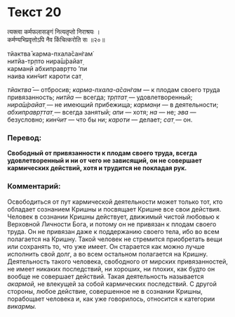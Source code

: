 # Текст 20

त्यक्त्वा कर्मफलासङ्गं नित्यतृप्तो निराश्रयः ।  
कर्मण्यभिप्रवृत्तोऽपि नैव किंचित्करोति सः ॥२०॥

тйактва̄ карма-пхала̄сан̇гам̇  
нитйа-тр̣пто нира̄ш́райат̣  
карман̣й абхиправр̣тто ’пи  
наива кин̃чит кароти сат̣

_тйактва̄_ — отбросив; _карма-пхала-а̄сан̇гам_ — к плодам своего труда привязанность; _нитйа_ — всегда; _тр̣птат̣_ — удовлетворенный; _нира̄ш́райат̣_ — не имеющий прибежища; _карман̣и_ — в деятельности; _абхиправр̣ттат̣_ — всегда занятый; _апи_ — хотя; _на_ — не; _эва_ — безусловно; _кин̃чит_ — что бы ни; _кароти_ — делает; _сат̣_ — он.

### Перевод:

**Свободный от привязанности к плодам своего труда, всегда удовлетворенный и ни от чего не зависящий, он не совершает кармических действий, хотя и трудится не покладая рук.**

### Комментарий:

Освободиться от пут кармической деятельности может только тот, кто обладает сознанием Кришны и посвящает Кришне все свои действия. Человек в сознании Кришны действует, движимый чистой любовью к Верховной Личности Бога, и потому он не привязан к плодам своего труда. Он не привязан даже к поддержанию своего тела, ибо во всем полагается на Кришну. Такой человек не стремится приобретать вещи или сохранять то, что уже имеет. Он старается как можно лучше исполнить свой долг, а во всем остальном полагается на Кришну. Деятельность такого человека, свободного от мирских привязанностей, не имеет никаких последствий, ни хороших, ни плохих, как будто он вообще не совершает действий. Такая деятельность называется _акармой,_ не влекущей за собой кармических последствий. С другой стороны, любое действие, совершенное не в сознании Кришны, порабощает человека и, как уже говорилось, относится к категории _викармы._